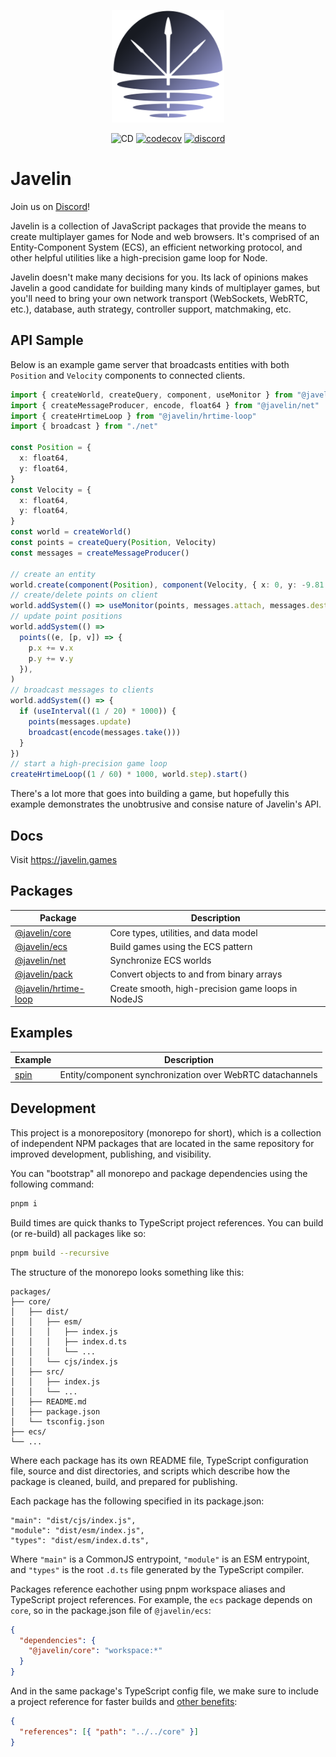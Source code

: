 <p align="center">
  <img src="./logo.png" width="180px">
</p>

<p align="center">
  <img src="https://github.com/3mcd/javelin/workflows/CD/badge.svg?branch=release/next" alt="CD">
  <a href="https://codecov.io/gh/3mcd/javelin"><img src="https://codecov.io/gh/3mcd/javelin/branch/master/graph/badge.svg?token=8UMA33S9UL" alt="codecov"></a>
  <a href="https://discord.gg/AbEWH3taWU"><img src="https://img.shields.io/discord/844566064281026600?logo=discord" alt="discord"></a>
</p>

# Javelin

Join us on [Discord](https://discord.gg/AbEWH3taWU)!

Javelin is a collection of JavaScript packages that provide the means to create multiplayer games for Node and web browsers. It's comprised of an Entity-Component System (ECS), an efficient networking protocol, and other helpful utilities like a high-precision game loop for Node.

Javelin doesn't make many decisions for you. Its lack of opinions makes Javelin a good candidate for building many kinds of multiplayer games, but you'll need to bring your own network transport (WebSockets, WebRTC, etc.), database, auth strategy, controller support, matchmaking, etc.

## API Sample

Below is an example game server that broadcasts entities with both `Position` and `Velocity` components to connected clients.

```ts
import { createWorld, createQuery, component, useMonitor } from "@javelin/ecs"
import { createMessageProducer, encode, float64 } from "@javelin/net"
import { createHrtimeLoop } from "@javelin/hrtime-loop"
import { broadcast } from "./net"

const Position = {
  x: float64,
  y: float64,
}
const Velocity = {
  x: float64,
  y: float64,
}
const world = createWorld()
const points = createQuery(Position, Velocity)
const messages = createMessageProducer()

// create an entity
world.create(component(Position), component(Velocity, { x: 0, y: -9.81 }))
// create/delete points on client
world.addSystem(() => useMonitor(points, messages.attach, messages.destroy))
// update point positions
world.addSystem(() =>
  points((e, [p, v]) => {
    p.x += v.x
    p.y += v.y
  }),
)
// broadcast messages to clients
world.addSystem(() => {
  if (useInterval((1 / 20) * 1000)) {
    points(messages.update)
    broadcast(encode(messages.take()))
  }
})
// start a high-precision game loop
createHrtimeLoop((1 / 60) * 1000, world.step).start()
```

There's a lot more that goes into building a game, but hopefully this example demonstrates the unobtrusive and consise nature of Javelin's API.

## Docs

Visit https://javelin.games

## Packages

| Package                                        | Description                                        |
| ---------------------------------------------- | -------------------------------------------------- |
| [@javelin/core](./packages/core)               | Core types, utilities, and data model              |
| [@javelin/ecs](./packages/ecs)                 | Build games using the ECS pattern                  |
| [@javelin/net](./packages/net)                 | Synchronize ECS worlds                             |
| [@javelin/pack](./packages/pack)               | Convert objects to and from binary arrays          |
| [@javelin/hrtime-loop](./packages/hrtime-loop) | Create smooth, high-precision game loops in NodeJS |

## Examples

| Example                 | Description                                               |
| ----------------------- | --------------------------------------------------------- |
| [spin](./examples/spin) | Entity/component synchronization over WebRTC datachannels |

## Development

This project is a monorepository (monorepo for short), which is a collection of independent NPM packages that are located in the same repository for improved development, publishing, and visibility.

You can "bootstrap" all monorepo and package dependencies using the following command:

```sh
pnpm i
```

Build times are quick thanks to TypeScript project references. You can build (or re-build) all packages like so:

```sh
pnpm build --recursive
```

The structure of the monorepo looks something like this:

```
packages/
├── core/
│   ├── dist/
│   │   ├── esm/
│   │   │   ├── index.js
│   │   │   ├── index.d.ts
│   │   │   └── ...
│   │   └── cjs/index.js
│   ├── src/
│   │   ├── index.js
│   │   └── ...
│   ├── README.md
│   ├── package.json
│   └── tsconfig.json
├── ecs/
└── ...
```

Where each package has its own README file, TypeScript configuration file, source and dist directories, and scripts which describe how the package is cleaned, build, and prepared for publishing.

Each package has the following specified in its package.json:

```
"main": "dist/cjs/index.js",
"module": "dist/esm/index.js",
"types": "dist/esm/index.d.ts",
```

Where `"main"` is a CommonJS entrypoint, `"module"` is an ESM entrypoint, and `"types"` is the root `.d.ts` file generated by the TypeScript compiler.

Packages reference eachother using pnpm workspace aliases and TypeScript project references. For example, the `ecs` package depends on `core`, so in the package.json file of `@javelin/ecs`:

```json
{
  "dependencies": {
    "@javelin/core": "workspace:*"
  }
}
```

And in the same package's TypeScript config file, we make sure to include a project reference for faster builds and [other benefits](https://www.typescriptlang.org/docs/handbook/project-references.html):

```json
{
  "references": [{ "path": "../../core" }]
}
```

